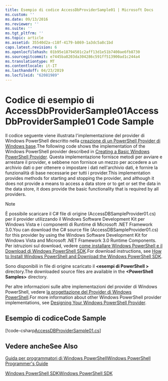 ```yaml
---
title: Esempio di codice AccessDbProviderSample01 | Microsoft Docs
ms.custom: ''
ms.date: 09/13/2016
ms.reviewer: ''
ms.suite: ''
ms.tgt_pltfrm: ''
ms.topic: article
ms.assetid: 35540d2a-c18f-4179-b869-1a3dc5a8c1bd
caps.latest.revision: 6
ms.openlocfilehash: 01b95e18794501c2aff13d1e51b7400ae6fb8730
ms.sourcegitcommit: e7445ba8203da304286c591ff513900ad1c244a4
ms.translationtype: MT
ms.contentlocale: it-IT
ms.lasthandoff: 04/23/2019
ms.locfileid: "62081989"
---
```

# <a name="accessdbprovidersample01-code-sample"></a><span data-ttu-id="d686b-102">Codice di esempio di AccessDbProviderSample01</span><span class="sxs-lookup"><span data-stu-id="d686b-102">AccessDbProviderSample01 Code Sample</span></span>

<span data-ttu-id="d686b-103">Il codice seguente viene illustrata l'implementazione del provider di Windows PowerShell descritto nella [creazione di un PowerShell Provider di Windows base](./creating-a-basic-windows-powershell-provider.md).</span><span class="sxs-lookup"><span data-stu-id="d686b-103">The following code shows the implementation of the Windows PowerShell provider described in [Creating a Basic Windows PowerShell Provider](./creating-a-basic-windows-powershell-provider.md).</span></span> <span data-ttu-id="d686b-104">Questa implementazione fornisce metodi per avviare e arrestare il provider, e sebbene non fornisce un mezzo per accedere a un archivio dati o per ottenere o impostare i dati nell'archivio dati, è fornire la funzionalità di base necessarie per tutti i provider.</span><span class="sxs-lookup"><span data-stu-id="d686b-104">This implementation provides methods for starting and stopping the provider, and although it does not provide a means to access a data store or to get or set the data in the data store, it does provide the basic functionality that is required by all providers.</span></span>

> [!NOTE]
> <span data-ttu-id="d686b-105">È possibile scaricare il C# file di origine (AccessDBSampleProvider01.cs) per il provider utilizzando il Windows Software Development Kit per Windows Vista e i componenti di Runtime di Microsoft .NET Framework 3.0.</span><span class="sxs-lookup"><span data-stu-id="d686b-105">You can download the C# source file (AccessDBSampleProvider01.cs) for this provider by using the Windows Software Development Kit for Windows Vista and Microsoft .NET Framework 3.0 Runtime Components.</span></span> <span data-ttu-id="d686b-106">Per istruzioni sul download, vedere [come installare Windows PowerShell e il Download di Windows PowerShell SDK](/powershell/developer/installing-the-windows-powershell-sdk).</span><span class="sxs-lookup"><span data-stu-id="d686b-106">For download instructions, see [How to Install Windows PowerShell and Download the Windows PowerShell SDK](/powershell/developer/installing-the-windows-powershell-sdk).</span></span>
>
> <span data-ttu-id="d686b-107">Sono disponibili in file di origine scaricato il  **\<esempi di PowerShell >** directory.</span><span class="sxs-lookup"><span data-stu-id="d686b-107">The downloaded source files are available in the **\<PowerShell Samples>** directory.</span></span>
>
> <span data-ttu-id="d686b-108">Per altre informazioni sulle altre implementazioni del provider di Windows PowerShell, vedere [la progettazione del Provider di Windows PowerShell](./designing-your-windows-powershell-provider.md).</span><span class="sxs-lookup"><span data-stu-id="d686b-108">For more information about other Windows PowerShell provider implementations, see [Designing Your Windows PowerShell Provider](./designing-your-windows-powershell-provider.md).</span></span>

## <a name="code-sample"></a><span data-ttu-id="d686b-109">Esempio di codice</span><span class="sxs-lookup"><span data-stu-id="d686b-109">Code Sample</span></span>

[!code-csharp[AccessDBProviderSample01.cs](../../powershell-sdk-samples/SDK-2.0/csharp/AccessDBProviderSample01/AccessDBProviderSample01.cs#L11-L30 "AccessDBProviderSample01.cs")]

## <a name="see-also"></a><span data-ttu-id="d686b-110">Vedere anche</span><span class="sxs-lookup"><span data-stu-id="d686b-110">See Also</span></span>

[<span data-ttu-id="d686b-111">Guida per programmatori di Windows PowerShell</span><span class="sxs-lookup"><span data-stu-id="d686b-111">Windows PowerShell Programmer's Guide</span></span>](./windows-powershell-programmer-s-guide.md)

[<span data-ttu-id="d686b-112">Windows PowerShell SDK</span><span class="sxs-lookup"><span data-stu-id="d686b-112">Windows PowerShell SDK</span></span>](../windows-powershell-reference.md)
